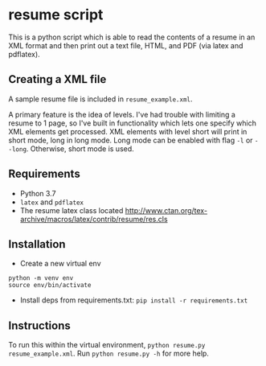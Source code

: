 # resume script

This is a python script which is able to read the contents of a resume in an XML format and then print out a text file, HTML, and PDF (via latex and pdflatex).

## Creating a XML file

A sample resume file is included in `resume_example.xml`.

A primary feature is the idea of levels. I've had trouble with limiting a resume to 1 page, so I've built in functionality which lets one specify which XML elements get processed.  XML elements with level short will print in short mode, long in long mode.  Long mode can be enabled with flag `-l` or `--long`.  Otherwise, short mode is used.


## Requirements
* Python 3.7
* `latex` and `pdflatex`
* The resume latex class located http://www.ctan.org/tex-archive/macros/latex/contrib/resume/res.cls

## Installation

* Create a new virtual env
```
python -m venv env
source env/bin/activate
```
* Install deps from requirements.txt: `pip install -r requirements.txt`


## Instructions
To run this within the virtual environment, `python resume.py resume_example.xml`.
Run `python resume.py -h` for more help.
